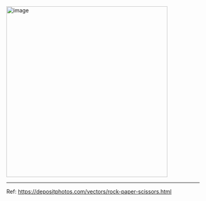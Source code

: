 

<img width="420" height="446" alt="image" src="https://github.com/user-attachments/assets/12bb04d3-d876-4971-a7e0-5ecc5c7e996e" />

---

Ref:
https://depositphotos.com/vectors/rock-paper-scissors.html

